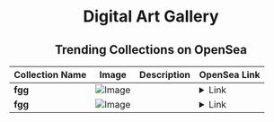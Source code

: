<div align="center">

# Digital Art Gallery

## Trending Collections on OpenSea

| Collection Name                       | Image                                                                                     | Description                       | OpenSea Link                                                                                          |
|---------------------------------------|-------------------------------------------------------------------------------------------|-----------------------------------|--------------------------------------------------------------------------------------------------------|
| **fgg** | ![Image](https://i.seadn.io/s/raw/files/99cab1416b66ca19a3f4a13fbbd986f4.jpg?w=500&auto=format?w=200&auto=format) |  | <details><summary>Link</summary>[fgg](https://opensea.io/collection/fgg-47)</details> |
| **fgg** | ![Image](https://i.seadn.io/s/raw/files/7088dbfd2fd07a34fd66119d0f1c190c.jpg?w=500&auto=format?w=200&auto=format) |  | <details><summary>Link</summary>[fgg](https://opensea.io/collection/fgg-46)</details> |

</div>